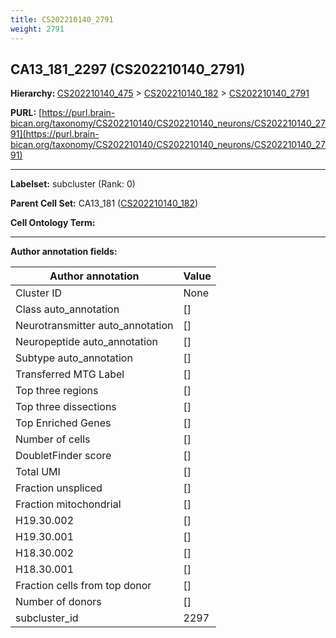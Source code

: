 ```yaml
---
title: CS202210140_2791
weight: 2791
---
```

## CA13_181_2297 (CS202210140_2791)
<b>Hierarchy: </b>
[CS202210140_475](../CS202210140_475) >
[CS202210140_182](../CS202210140_182) >
[CS202210140_2791](../CS202210140_2791)

**PURL:** [https://purl.brain-bican.org/taxonomy/CS202210140/CS202210140_neurons/CS202210140_2791](https://purl.brain-bican.org/taxonomy/CS202210140/CS202210140_neurons/CS202210140_2791)

---


**Labelset:** subcluster (Rank: 0)

**Parent Cell Set:** CA13_181 ([CS202210140_182](../CS202210140_182))



**Cell Ontology Term:** 

[MARKER GENES.]: #


---

[TRANSFERRED ANNOTATIONS.]: #


[AUTHOR ANNOTATION FIELDS.]: #


**Author annotation fields:**

| Author annotation | Value |
|-------------------|-------|
|Cluster ID|None|
|Class auto_annotation|[]|
|Neurotransmitter auto_annotation|[]|
|Neuropeptide auto_annotation|[]|
|Subtype auto_annotation|[]|
|Transferred MTG Label|[]|
|Top three regions|[]|
|Top three dissections|[]|
|Top Enriched Genes|[]|
|Number of cells|[]|
|DoubletFinder score|[]|
|Total UMI|[]|
|Fraction unspliced|[]|
|Fraction mitochondrial|[]|
|H19.30.002|[]|
|H19.30.001|[]|
|H18.30.002|[]|
|H18.30.001|[]|
|Fraction cells from top donor|[]|
|Number of donors|[]|
|subcluster_id|2297|

